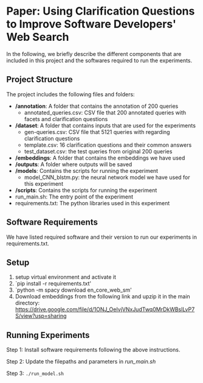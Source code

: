 # Paper: Using Clarification Questions to Improve Software Developers' Web Search
In the following, we briefly describe the different components that are included in this project and the softwares required to run the experiments.

## Project Structure
The project includes the following files and folders:

  - __/annotation__: A folder that contains the annotation of 200 queries
	  - annotated_queries.csv: CSV file that 200 annotated queries with facets and clarification questions
  - __/dataset__: A folder that contains inputs that are used for the experiments
	  - gen-queries.csv: CSV file that 5121 queries with regarding clarification questions
	  - template.csv: 16 clarification questions and their common answers
	  - test_dataset.csv: the test queries from original 200 queries
  - __/embeddings__: A folder that contains the embeddings we have used
  - __/outputs__: A folder where outputs will be saved
  - __/models__: Contains the scripts for running the experiment
	  - model_CNN_blstm.py: the neural network model we have used for this experiment
  - __/scripts__: Contains the scripts for running the experiment
  - run_main.sh: The entry point of the experiment
  - requirements.txt: The python libraries used in this experiment
  

## Software Requirements
We have listed required software and their version to run our experiments in requirements.txt.

## Setup
1. setup virtual environment and activate it
2. `pip install -r requirements.txt'
3. `python -m spacy download en_core_web_sm'
4. Download embeddings from the following link and upzip it in the main directory: https://drive.google.com/file/d/1ONJ_OeIvjVNxJudTwq0MrDkWBslLvP7S/view?usp=sharing


## Running Experiments
Step 1: Install software requirements following the above instructions.

Step 2: Update the filepaths and parameters in *run_main.sh*

Step 3: `./run_model.sh`
